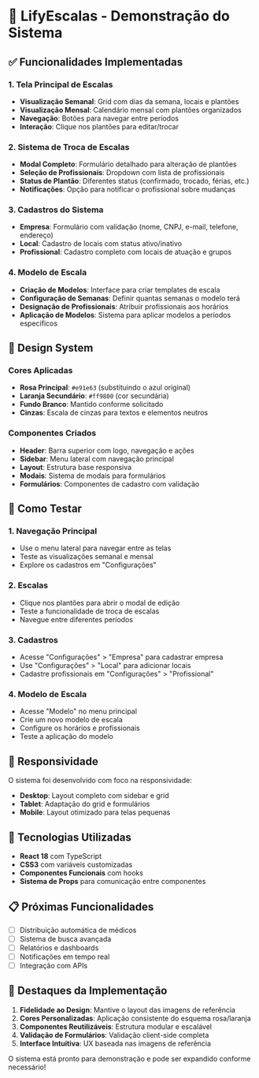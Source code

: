 # 🎯 LifyEscalas - Demonstração do Sistema

## ✅ Funcionalidades Implementadas

### 1. **Tela Principal de Escalas**
- **Visualização Semanal**: Grid com dias da semana, locais e plantões
- **Visualização Mensal**: Calendário mensal com plantões organizados
- **Navegação**: Botões para navegar entre períodos
- **Interação**: Clique nos plantões para editar/trocar

### 2. **Sistema de Troca de Escalas**
- **Modal Completo**: Formulário detalhado para alteração de plantões
- **Seleção de Profissionais**: Dropdown com lista de profissionais
- **Status de Plantão**: Diferentes status (confirmado, trocado, férias, etc.)
- **Notificações**: Opção para notificar o profissional sobre mudanças

### 3. **Cadastros do Sistema**
- **Empresa**: Formulário com validação (nome, CNPJ, e-mail, telefone, endereço)
- **Local**: Cadastro de locais com status ativo/inativo
- **Profissional**: Cadastro completo com locais de atuação e grupos

### 4. **Modelo de Escala**
- **Criação de Modelos**: Interface para criar templates de escala
- **Configuração de Semanas**: Definir quantas semanas o modelo terá
- **Designação de Profissionais**: Atribuir profissionais aos horários
- **Aplicação de Modelos**: Sistema para aplicar modelos a períodos específicos

## 🎨 Design System

### Cores Aplicadas
- **Rosa Principal**: `#e91e63` (substituindo o azul original)
- **Laranja Secundário**: `#ff9800` (cor secundária)
- **Fundo Branco**: Mantido conforme solicitado
- **Cinzas**: Escala de cinzas para textos e elementos neutros

### Componentes Criados
- **Header**: Barra superior com logo, navegação e ações
- **Sidebar**: Menu lateral com navegação principal
- **Layout**: Estrutura base responsiva
- **Modais**: Sistema de modais para formulários
- **Formulários**: Componentes de cadastro com validação

## 🚀 Como Testar

### 1. **Navegação Principal**
- Use o menu lateral para navegar entre as telas
- Teste as visualizações semanal e mensal
- Explore os cadastros em "Configurações"

### 2. **Escalas**
- Clique nos plantões para abrir o modal de edição
- Teste a funcionalidade de troca de escalas
- Navegue entre diferentes períodos

### 3. **Cadastros**
- Acesse "Configurações" > "Empresa" para cadastrar empresa
- Use "Configurações" > "Local" para adicionar locais
- Cadastre profissionais em "Configurações" > "Profissional"

### 4. **Modelo de Escala**
- Acesse "Modelo" no menu principal
- Crie um novo modelo de escala
- Configure os horários e profissionais
- Teste a aplicação do modelo

## 📱 Responsividade

O sistema foi desenvolvido com foco na responsividade:
- **Desktop**: Layout completo com sidebar e grid
- **Tablet**: Adaptação do grid e formulários
- **Mobile**: Layout otimizado para telas pequenas

## 🔧 Tecnologias Utilizadas

- **React 18** com TypeScript
- **CSS3** com variáveis customizadas
- **Componentes Funcionais** com hooks
- **Sistema de Props** para comunicação entre componentes

## 📋 Próximas Funcionalidades

- [ ] Distribuição automática de médicos
- [ ] Sistema de busca avançada
- [ ] Relatórios e dashboards
- [ ] Notificações em tempo real
- [ ] Integração com APIs

## 🎯 Destaques da Implementação

1. **Fidelidade ao Design**: Mantive o layout das imagens de referência
2. **Cores Personalizadas**: Aplicação consistente do esquema rosa/laranja
3. **Componentes Reutilizáveis**: Estrutura modular e escalável
4. **Validação de Formulários**: Validação client-side completa
5. **Interface Intuitiva**: UX baseada nas imagens de referência

O sistema está pronto para demonstração e pode ser expandido conforme necessário!
